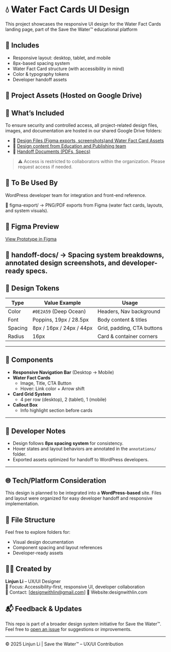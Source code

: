 # 💧 Water Fact Cards UI Design

This project showcases the responsive UI design for the Water Fact Cards landing page, part of the Save the Water™  educational platform

## 📌 Includes
- Responsive layout: desktop, tablet, and mobile
- 8px-based spacing system
- Water Fact Card structure (with accessibility in mind)
- Color & typography tokens
- Developer handoff assets

## 📁 Project Assets (Hosted on Google Drive)
## 🧩 What’s Included
To ensure security and controlled access, all project-related design files, images, and documentation are hosted in our shared Google Drive folders:

- 🔗 [Design Files (Figma exports, screenshots)and Water Fact Card Assets](https://drive.google.com/drive/folders/1b6yukloR2aVMwMyxAEZ5zTCLDzS3Xs4p?usp=drive_link)
- 🔗 [Design content from Education and Publishing team](https://drive.google.com/drive/folders/146i9R8JIIPWjFMqOX0EJ77skz3mNdPQo?usp=drive_link)
- 🔗 [Handoff Documents (PDFs, Specs)](https://drive.google.com/file/d/1-nT4QSbE4xyuyNyMjv-biLgVhqRD_aKK/view?usp=sharing)

> ⚠️ Access is restricted to collaborators within the organization. Please request access if needed.

## 📂 To Be Used By
WordPress developer team for integration and front-end reference.

📁 figma-export/
→ PNG/PDF exports from Figma (water fact cards, layouts, and system visuals).
## 🔗 Figma Preview  
[View Prototype in Figma](https://www.figma.com/design/IT9kAQPWrfnevmvuKfw1Al/Water-Fact?node-id=0-1&t=Uhq6yaVnmoi2rUQG-1)  

📁 handoff-docs/
→ Spacing system breakdowns, annotated design screenshots, and developer-ready specs.
---

## 🎨 Design Tokens

| Type        | Value Example              | Usage                        |
|-------------|----------------------------|------------------------------|
| Color       | `#0E2A59` (Deep Ocean)     | Headers, Nav background      |
| Font        | Poppins, 19px / 28.5px     | Body content & titles        |
| Spacing     | 8px / 16px / 24px / 44px   | Grid, padding, CTA buttons   |
| Radius      | 16px                       | Card & container corners     |

---

## 🧩 Components

- **Responsive Navigation Bar** (Desktop → Mobile)
- **Water Fact Cards**  
  - Image, Title, CTA Button  
  - Hover: Link color + Arrow shift
- **Card Grid System**  
  - 4 per row (desktop), 2 (tablet), 1 (mobile)
- **Callout Box**  
  - Info highlight section before cards

---

## 🚀 Developer Notes

- Design follows **8px spacing system** for consistency.
- Hover states and layout behaviors are annotated in the `annotations/` folder.
- Exported assets optimized for handoff to WordPress developers.

---

## 🌐 Tech/Platform Consideration

This design is planned to be integrated into a **WordPress-based** site. Files and layout were organized for easy developer handoff and responsive implementation.

## 📁 File Structure

Feel free to explore folders for:
- Visual design documentation
- Component spacing and layout references
- Developer-ready assets

## 👩‍💻 Created by

**Linjun Li** – UX/UI Designer  
🎨 Focus: Accessibility-first, responsive UI, developer collaboration  
📩 Contact: [designwithlin@gmail.com]
🔗 Website:designwithlin.com


## 📬 Feedback & Updates

This repo is part of a broader design system initiative for Save the Water™.  
Feel free to [open an issue](https://github.com/yourname/repo/issues) for suggestions or improvements.

---

© 2025 Linjun Li | Save the Water™ – UX/UI Contribution
